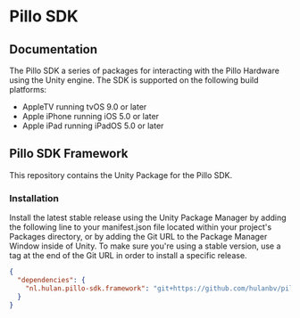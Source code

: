 # Pillo SDK

## Documentation

The Pillo SDK a series of packages for interacting with the Pillo Hardware using the Unity engine. The SDK is supported on the following build platforms:

- AppleTV running tvOS 9.0 or later
- Apple iPhone running iOS 5.0 or later
- Apple iPad running iPadOS 5.0 or later

## Pillo SDK Framework

This repository contains the Unity Package for the Pillo SDK.

### Installation

Install the latest stable release using the Unity Package Manager by adding the following line to your manifest.json file located within your project's Packages directory, or by adding the Git URL to the Package Manager Window inside of Unity. To make sure you're using a stable version, use a tag at the end of the Git URL in order to install a specific release.

```json
{
  "dependencies": {
    "nl.hulan.pillo-sdk.framework": "git+https://github.com/hulanbv/pillo-sdk-package.git?path=/Framework#v1.0.0"
  }
}
```

